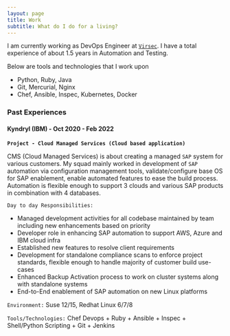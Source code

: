 ```yaml
---
layout: page
title: Work
subtitle: What do I do for a living?
---
```


I am currently working as DevOps Engineer at [`Virsec`](https://www.virsec.com/). I have a total experience of about 1.5 years in Automation and Testing. 

Below are tools and technologies that I work upon

- Python, Ruby, Java
- Git, Mercurial, Nginx
- Chef, Ansible, Inspec, Kubernetes, Docker


### Past Experiences

#### Kyndryl (IBM) - Oct 2020 - Feb 2022

**`Project - Cloud Managed Services (Cloud based application)`**

CMS (Cloud Managed Services) is about creating a managed `SAP` system for various customers. My squad mainly worked in development of `SAP` automation via configuration management tools, validate/configure base OS for SAP enablement, enable automated features to ease the build process. Automation is flexible enough to support 3 clouds and various SAP products in combination with 4 databases.
     
`Day to day Responsibilities:`
- Managed development activities for all codebase maintained by team including new enhancements based on priority
- Developer role in enhancing SAP automation to support AWS, Azure and IBM cloud infra
- Established new features to resolve client requirements
- Development for standalone compliance scans to enforce project standards, flexible enough to handle majority of customer build use-cases
- Enhanced Backup Activation process to work on cluster systems along with standalone systems
- End-to-End enablement of SAP automation on new Linux platforms

`Environment:` Suse 12/15, Redhat Linux 6/7/8

`Tools/Technologies:` Chef Devops + Ruby + Ansible + Inspec + Shell/Python Scripting + Git + Jenkins 

